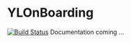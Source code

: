 # YLOnBoarding

[![Build Status](https://travis-ci.org/langyx/YLOnBoarding.svg?branch=main)](https://travis-ci.org/langyx/YLOnBoarding)
Documentation coming ... 
